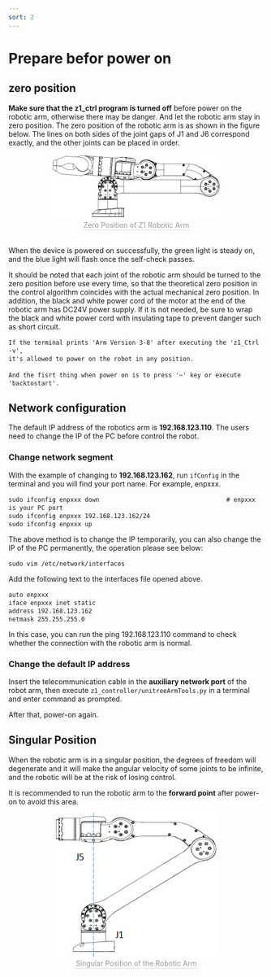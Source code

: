 ```yaml
---
sort: 2
---
```


# Prepare befor power on

## zero position

**Make sure that the z1_ctrl program is turned off** before power on the robotic arm, 
otherwise there may be danger. 
And let the robotic arm stay in zero position. 
The zero position of the robotic arm is as shown in the figure below. 
The lines on both sides of the joint gaps of J1 and J6 correspond exactly, 
and the other joints can be placed in order.

<center>
<img src="../img/arm_powerOn.png" style="zoom:100%" alt=" 图片不见了。。。 "/>
<br>
<div style="color:orange; border-bottom: 0.1px solid #d9d9d9;
display: inline-block;
color: #999;
padding: 1px;">Zero Position of Z1 Robotic Arm</div>
</center>
<br>

When the device is powered on successfully, 
the green light is steady on, and the blue light will flash once the self-check passes.

It should be noted that each joint of the robotic arm 
should be turned to the zero position before use every time, 
so that the theoretical zero position in the control algorithm 
coincides with the actual mechanical zero position. In addition, 
the black and white power cord of the motor at the end of the robotic arm has DC24V power supply. 
If it is not needed, be sure to wrap the black and white power cord 
with insulating tape to prevent danger such as short circuit.

```note
If the terminal prints 'Arm Version 3-8' after executing the 'z1_Ctrl -v', 
it's allowed to power on the robot in any position.

And the fisrt thing when power on is to press '~' key or execute 'backtostart'.
```

## Network configuration

The default IP address of the robotics arm is **192.168.123.110**. 
The users need to change the IP of the PC before control the robot.

### Change network segment

With the example of changing to **192.168.123.162**, run `ifConfig` in the terminal and you will find your port name. For example, enpxxx.

```shell
sudo ifconfig enpxxx down                                   # enpxxx is your PC port 
sudo ifconfig enpxxx 192.168.123.162/24 
sudo ifconfig enpxxx up 
```

The above method is to change the IP temporarily, you can also change the IP of the PC permanently, the operation please see below:

```shell
sudo vim /etc/network/interfaces
```

Add the following text to the interfaces file opened above.

```shell
auto enpxxx
iface enpxxx inet static
address 192.168.123.162
netmask 255.255.255.0
```

In this case, you can run the ping 192.168.123.110 command to check whether the connection with the robotic arm is normal.

### Change the default IP address

Insert the telecommunication cable in the **auxiliary network port** of the robot arm, 
then execute `z1_controller/unitreeArmTools.py` in a terminal and enter command as prompted.

After that, power-on again.

## Singular Position

When the robotic arm is in a singular position, 
the degrees of freedom will degenerate 
and it will make the angular velocity of some joints to be infinite, 
and the robotic will be at the risk of losing control. 

It is recommended to run the robotic arm to the **forward point** after power-on to avoid this area.

<center>
<img src="../img/sigularity.png" style="zoom:100%" alt=" 图片不见了。。。 "/>
<br>
<div style="color:orange; border-bottom: 0.1px solid #d9d9d9;
display: inline-block;
color: #999;
padding: 1px;">Singular Position of the Robotic Arm</div>
</center>
<br>
